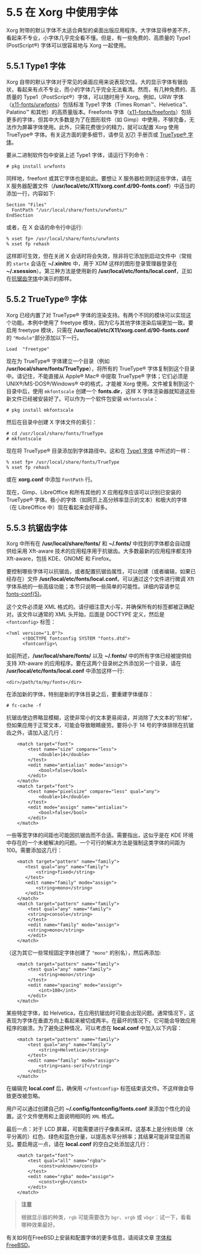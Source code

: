 # 5.5 在 Xorg 中使用字体

Xorg 附带的默认字体不太适合典型的桌面出版应用程序。大字体显得参差不齐，看起来不专业，小字体几乎完全看不懂。但是，有一些免费的、高质量的 Type1 (PostScript®) 字体可以很容易地与 Xorg 一起使用。

## 5.5.1 Type1 字体

Xorg 自带的默认字体对于常见的桌面应用来说表现欠佳。大的显示字体有锯齿状，看起来有点不专业，而小的字体几乎完全无法看清。然而，有几种免费的、高质量的 Type1（PostScript®）字体，可以随时用于 Xorg。例如，URW 字体（[x11-fonts/urwfonts](https://cgit.freebsd.org/ports/tree/x11-fonts/urwfonts/pkg-descr)）包括标准 Type1 字体（Times Roman™、Helvetica™、Palatino™ 和其他）的高质量版本。Freefonts 字体（[x11-fonts/freefonts](https://cgit.freebsd.org/ports/tree/x11-fonts/freefonts/pkg-descr)）包括更多的字体，但其中大多数是为了在图形软件（如 Gimp）中使用，不够完备，无法作为屏幕字体使用。此外，只需花费很少的精力，就可以配置 Xorg 使用 TrueType® 字体。有关这方面的更多细节，请参见 [X(7)](https://www.freebsd.org/cgi/man.cgi?query=X&sektion=7&format=html) 手册页或 [TrueType® 字体](https://docs.freebsd.org/en/books/handbook/x11/#truetype)。

要从二进制软件包中安装上述 Type1 字体，请运行下列命令：

```
# pkg install urwfonts
```
    
同样地，freefont 或其它字体也是如此。要想让 X 服务器检测到这些字体，请在 X 服务器配置文件（**/usr/local/etc/X11/xorg.conf.d/90-fonts.conf**）中适当的添加一行，内容如下:

```
Section "Files"
  FontPath "/usr/local/share/fonts/urwfonts/"
EndSection
```

或者，在 X 会话的命令行中运行:

```
% xset fp+ /usr/local/share/fonts/urwfonts
% xset fp rehash
```

这样即可生效，但在关闭 X 会话时将会失效，除非将它添加到启动文件中（常规的 `startx` 会话在 **~/.xinitrc** 中，用于 XDM 这样的图形登录管理器登录在 **~/.xsession**）。第三种方法是使用新的 **/usr/local/etc/fonts/local.conf**，正如在[抗锯齿字体](https://docs.freebsd.org/en/books/handbook/book/#antialias)中演示的那样。

## 5.5.2  TrueType® 字体

Xorg 已经内置了对 TrueType® 字体的渲染支持。有两个不同的模块可以实现这个功能。本例中使用了 freetype 模块，因为它与其他字体渲染后端更加一致。要启用 freetype 模块，只需在 **/usr/local/etc/X11/xorg.conf.d/90-fonts.conf** 的 `"Module"`部分添加以下一行。

```
Load  "freetype"
```

现在为 TrueType® 字体建立一个目录（例如 **/usr/local/share/fonts/TrueType**），将所有的 TrueType® 字体复制到这个目录中。请记住，不能直接从 Apple® Mac® 中提取 TrueType® 字体；它们必须是 UNIX®/MS-DOS®/Windows® 中的格式，才能被 Xorg 使用。文件被复制到这个目录中后，使用 `mkfontscale` 创建一个  **fonts.dir**，这样 X 字体渲染器就知道这些新文件已经被安装好了。可以作为一个软件包安装 `mkfontscale`：

```
# pkg install mkfontscale
```

然后在目录中创建 X 字体文件的索引：

```
# cd /usr/local/share/fonts/TrueType
# mkfontscale
```

现在将 TrueType® 目录添加到字体路径中。这和在 [Type1 字体](https://docs.freebsd.org/en/books/handbook/book/#type1) 中所述的一样：

```
% xset fp+ /usr/local/share/fonts/TrueType
% xset fp rehash
```

或在 **xorg.conf** 中添加 `FontPath` 行。

现在，Gimp、LibreOffice 和所有其他的 X 应用程序应该可以识别已安装的 TrueType® 字体。极小的字体（如网页上高分辨率显示的文本）和极大的字体（在 LibreOffice 中）现在看起来会好得多。

## 5.5.3 抗锯齿字体

Xorg 中所有在 **/usr/local/share/fonts/** 和 **~/.fonts/** 中找到的字体都会自动提供给采用 Xft-aware 技术的应用程序用于抗锯齿。大多数最新的应用程序都支持 Xft-aware，包括 KDE、GNOME 和 Firefox。

要控制哪些字体可以抗锯齿，或者配置抗锯齿属性，可以创建（或者编辑，如果已经存在）文件 **/usr/local/etc/fonts/local.conf**。可以通过这个文件进行微调 Xft 字体系统的一些高级功能；本节只说明一些简单的可能性。详细内容请参见 [fonts-conf(5)](https://man.freebsd.org/cgi/man.cgi?query=fonts-conf&sektion=5&format=html)。

这个文件必须是 XML 格式的。请仔细注意大小写，并确保所有的标签都被正确配对。该文件以通常的 XML 头开始，后面是 DOCTYPE 定义，然后是`<fontconfig>` 标签：

```
<?xml version="1.0"?>
      <!DOCTYPE fontconfig SYSTEM "fonts.dtd">
      <fontconfig>\
```

如前所述，**/usr/local/share/fonts/** 以及 **~/.fonts/** 中的所有字体已经被提供给支持 Xft-aware 的应用程序。要在这两个目录树之外添加另一个目录，请在 **/usr/local/etc/fonts/local.conf** 中添加这样一行:

```
<dir>/path/to/my/fonts</dir>
```

在添加新的字体，特别是新的字体目录之后，要重建字体缓存：

```
# fc-cache -f
```

抗锯齿使边界略显模糊，这使非常小的文本更易阅读，并消除了大文本的“阶梯”，但如果应用于正常文本，可能会导致眼睛疲劳。要将小于 14 号的字体排除在抗锯齿之外，请加入这几行：

```
    <match target="font">
	    <test name="size" compare="less">
			<double>14</double>
	    </test>
	    <edit name="antialias" mode="assign">
			<bool>false</bool>
	    </edit>
	</match>
	<match target="font">
	    <test name="pixelsize" compare="less" qual="any">
			<double>14</double>
	    </test>
	    <edit mode="assign" name="antialias">
			<bool>false</bool>
	    </edit>
	</match>
```

一些等宽字体的间距也可能因抗锯齿而不合适。需要指出，这似乎是在 KDE 环境中存在的一个未被解决的问题。一个可行的解决方法是强制这类字体的间距为 100。需要添加这几行：

```
	<match target="pattern" name="family">
	   <test qual="any" name="family">
	       <string>fixed</string>
	   </test>
	   <edit name="family" mode="assign">
	       <string>mono</string>
	   </edit>
	</match>
	<match target="pattern" name="family">
	    <test qual="any" name="family">
		<string>console</string>
	    </test>
	    <edit name="family" mode="assign">
		<string>mono</string>
	    </edit>
	</match>
```
（这为其它一些常规固定字体创建了 `"mono"` 的别名），然后再添加:

```
    <match target="pattern" name="family">
	    <test qual="any" name="family">
		 	<string>mono</string>
	    </test>
	    <edit name="spacing" mode="assign">
			<int>100</int>
	    </edit>
	</match>
```

某些特定字体，如 Helvetica，在应用抗锯齿时可能会出现问题。通常情况下，这表现为字体在垂直方向上看起来被切成两半。在最坏的情况下，它可能会导致应用程序的崩溃。为了避免这种情况，可以考虑在 **local.conf** 中加入以下内容：

```
    <match target="pattern" name="family">
		<test qual="any" name="family">
			<string>Helvetica</string>
	    </test>
	    <edit name="family" mode="assign">
			<string>sans-serif</string>
	    </edit>
	</match>
```

在编辑完 **local.conf** 后，确保用 `</fontconfig>` 标签结束该文件。不这样做会导致更改被忽略。

用户可以通过创建自己的 **~/.config/fontconfig/fonts.conf** 来添加个性化的设置。这个文件使用和上面说明相同的 `XML` 格式。

最后一点：对于 LCD 屏幕，可能需要进行子像素采样。这基本上是分别处理（水平分离的）红色、绿色和蓝色分量，以提高水平分辨率；其结果可能非常显而易见。要启用这一点，请在 **local.conf** 的空白之处添加这几行：

```
	<match target="font">
	    <test qual="all" name="rgba">
			<const>unknown</const>
	    </test>
	    <edit name="rgba" mode="assign">
			<const>rgb</const>
		</edit>
	</match>
```

> **注意**
>
> 根据显示器的种类，`rgb` 可能需要改为 `bgr`、`vrgb` 或 `vbgr`：试一下，看看哪种效果最好。

有关如何在FreeBSD上安装和配置字体的更多信息，请阅读文章 [字体和FreeBSD](https://docs.freebsd.org/en/articles/fonts/)。